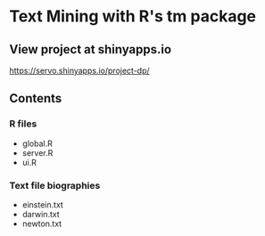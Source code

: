 # Text Mining with R's tm package

## View project at shinyapps.io

https://servo.shinyapps.io/project-dp/

## Contents

### R files

- global.R
- server.R
- ui.R

### Text file biographies
- einstein.txt
- darwin.txt
- newton.txt